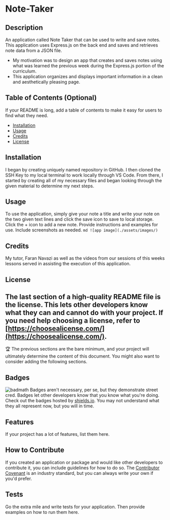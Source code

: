 # Note-Taker
## Description
An application called Note Taker that can be used to write and save notes. This application uses Express.js on the back end and saves and retrieves note data from a JSON file.
- My motivation was to design an app that creates and saves notes using what was learned the previous week during the Express.js portion of the curriculum.
- This application organizes and displays important information in a clean and aesthetically pleasing page.
## Table of Contents (Optional)
If your README is long, add a table of contents to make it easy for users to find what they need.
- [Installation](#installation)
- [Usage](#usage)
- [Credits](#credits)
- [License](#license)
## Installation
I began by creating uniquely named repository in GitHub. I then cloned the SSH Key to my local terminal to work locally through VS Code. From there, I started by creating all of my necessary files and began looking through the given material to determine my next steps.
## Usage
To use the application, simply give your note a title and write your note on the two given text lines and click the save icon to save to local storage. Click the + icon to add a new note.
Provide instructions and examples for use. Include screenshots as needed.
    ```md
    ![app image](./assets/images/)
    ```
## Credits
My tutor, Faran Navazi as well as the videos from our sessions of this weeks lessons served in assisting the execution of this application.
## License
The last section of a high-quality README file is the license. This lets other developers know what they can and cannot do with your project. If you need help choosing a license, refer to [https://choosealicense.com/](https://choosealicense.com/).
---
🏆 The previous sections are the bare minimum, and your project will ultimately determine the content of this document. You might also want to consider adding the following sections.
## Badges
![badmath](https://img.shields.io/github/languages/top/nielsenjared/badmath)
Badges aren't necessary, per se, but they demonstrate street cred. Badges let other developers know that you know what you're doing. Check out the badges hosted by [shields.io](https://shields.io/). You may not understand what they all represent now, but you will in time.
## Features
If your project has a lot of features, list them here.
## How to Contribute
If you created an application or package and would like other developers to contribute it, you can include guidelines for how to do so. The [Contributor Covenant](https://www.contributor-covenant.org/) is an industry standard, but you can always write your own if you'd prefer.
## Tests
Go the extra mile and write tests for your application. Then provide examples on how to run them here.